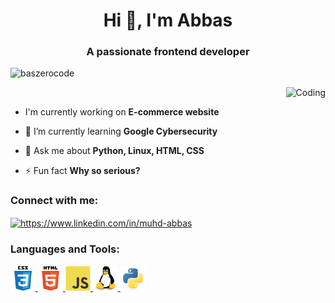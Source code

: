 <h1 align="center">Hi 👋, I'm Abbas</h1>
<h3 align="center">A passionate frontend developer</h3>

<p align="left"> <img src="https://komarev.com/ghpvc/?username=baszerocode&label=Profile%20views&color=0e75b6&style=flat" alt="baszerocode" /> </p>

<p align="right">
  <img width="400" alt="Coding" src="https://media.giphy.com/media/3oKIPnAiaMCws8nOsE/giphy.gif">
</p>

- I'm currently working on **E-commerce website**

- 🌱 I’m currently learning **Google Cybersecurity**

- 💬 Ask me about **Python, Linux, HTML, CSS**

- ⚡ Fun fact **Why so serious?**

<h3 align="left">Connect with me:</h3>
<p align="left">
<a href="https://linkedin.com/in/https://www.linkedin.com/in/muhd-abbas" target="blank"><img align="center" src="https://raw.githubusercontent.com/rahuldkjain/github-profile-readme-generator/master/src/images/icons/Social/linked-in-alt.svg" alt="https://www.linkedin.com/in/muhd-abbas" height="30" width="40" /></a>
</p>

<h3 align="left">Languages and Tools:</h3>
<p align="left"> <a href="https://www.w3schools.com/css/" target="_blank" rel="noreferrer"> <img src="https://raw.githubusercontent.com/devicons/devicon/master/icons/css3/css3-original-wordmark.svg" alt="css3" width="40" height="40"/> </a> <a href="https://www.w3.org/html/" target="_blank" rel="noreferrer"> <img src="https://raw.githubusercontent.com/devicons/devicon/master/icons/html5/html5-original-wordmark.svg" alt="html5" width="40" height="40"/> </a> <a href="https://developer.mozilla.org/en-US/docs/Web/JavaScript" target="_blank" rel="noreferrer"> <img src="https://raw.githubusercontent.com/devicons/devicon/master/icons/javascript/javascript-original.svg" alt="javascript" width="40" height="40"/> </a> <a href="https://www.linux.org/" target="_blank" rel="noreferrer"> <img src="https://raw.githubusercontent.com/devicons/devicon/master/icons/linux/linux-original.svg" alt="linux" width="40" height="40"/> </a> <a href="https://www.python.org" target="_blank" rel="noreferrer"> <img src="https://raw.githubusercontent.com/devicons/devicon/master/icons/python/python-original.svg" alt="python" width="40" height="40"/> </a> </p>

